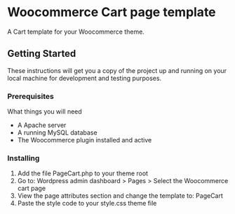# Woocommerce Cart page template
A Cart template for your Woocommerce theme.
## Getting Started
These instructions will get you a copy of the project up and running on your local machine for development and testing purposes.
### Prerequisites
What things you will need 
- A Apache server
- A running MySQL database
- The Woocommerce plugin installed and active
### Installing
1. Add the file PageCart.php to your theme root
2. Go to: Wordpress admin dashboard > Pages > Select the Woocommerce cart page 
3. View the page attributes section and change the template to: PageCart
4. Paste the style code to your style.css theme file



